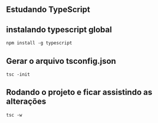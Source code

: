## Estudando TypeScript

## instalando typescript global
`npm install -g typescript`

## Gerar o arquivo tsconfig.json
`tsc -init`

## Rodando o projeto e ficar assistindo as alterações
`tsc -w`
